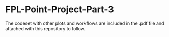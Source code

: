# FPL-Point-Project-Part-3

The codeset with other plots and workflows are included in the .pdf file and attached with this repository to follow.
